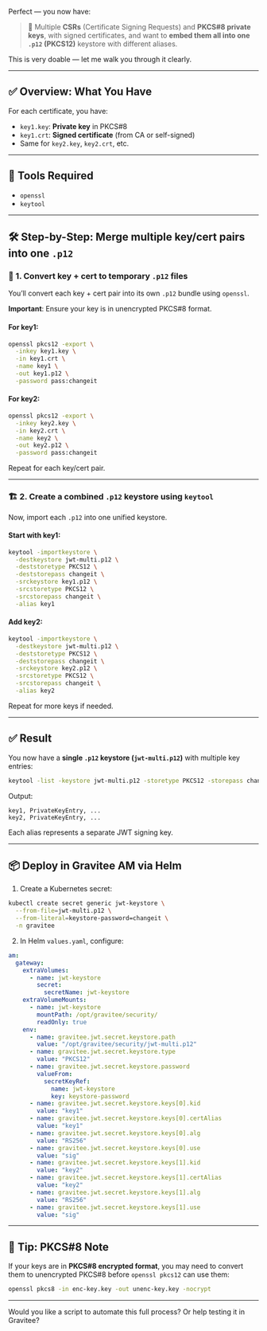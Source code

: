 Perfect — you now have:

> 🔐 Multiple **CSRs** (Certificate Signing Requests) and **PKCS#8 private keys**, with signed certificates, and want to **embed them all into one `.p12` (PKCS12)** keystore with different aliases.

This is very doable — let me walk you through it clearly.

---

## ✅ Overview: What You Have

For each certificate, you have:

* `key1.key`: **Private key** in PKCS#8
* `key1.crt`: **Signed certificate** (from CA or self-signed)
* Same for `key2.key`, `key2.crt`, etc.

---

## 🧰 Tools Required

* `openssl`
* `keytool`

---

## 🛠 Step-by-Step: Merge multiple key/cert pairs into one `.p12`

### 🧩 1. Convert key + cert to temporary `.p12` files

You’ll convert each key + cert pair into its own `.p12` bundle using `openssl`.

**Important**: Ensure your key is in unencrypted PKCS#8 format.

#### For key1:

```bash
openssl pkcs12 -export \
  -inkey key1.key \
  -in key1.crt \
  -name key1 \
  -out key1.p12 \
  -password pass:changeit
```

#### For key2:

```bash
openssl pkcs12 -export \
  -inkey key2.key \
  -in key2.crt \
  -name key2 \
  -out key2.p12 \
  -password pass:changeit
```

Repeat for each key/cert pair.

---

### 🏗 2. Create a combined `.p12` keystore using `keytool`

Now, import each `.p12` into one unified keystore.

#### Start with key1:

```bash
keytool -importkeystore \
  -destkeystore jwt-multi.p12 \
  -deststoretype PKCS12 \
  -deststorepass changeit \
  -srckeystore key1.p12 \
  -srcstoretype PKCS12 \
  -srcstorepass changeit \
  -alias key1
```

#### Add key2:

```bash
keytool -importkeystore \
  -destkeystore jwt-multi.p12 \
  -deststoretype PKCS12 \
  -deststorepass changeit \
  -srckeystore key2.p12 \
  -srcstoretype PKCS12 \
  -srcstorepass changeit \
  -alias key2
```

Repeat for more keys if needed.

---

## ✅ Result

You now have a **single `.p12` keystore (`jwt-multi.p12`)** with multiple key entries:

```bash
keytool -list -keystore jwt-multi.p12 -storetype PKCS12 -storepass changeit
```

Output:

```
key1, PrivateKeyEntry, ...
key2, PrivateKeyEntry, ...
```

Each alias represents a separate JWT signing key.

---

## 📦 Deploy in Gravitee AM via Helm

1. Create a Kubernetes secret:

```bash
kubectl create secret generic jwt-keystore \
  --from-file=jwt-multi.p12 \
  --from-literal=keystore-password=changeit \
  -n gravitee
```

2. In Helm `values.yaml`, configure:

```yaml
am:
  gateway:
    extraVolumes:
      - name: jwt-keystore
        secret:
          secretName: jwt-keystore
    extraVolumeMounts:
      - name: jwt-keystore
        mountPath: /opt/gravitee/security/
        readOnly: true
    env:
      - name: gravitee.jwt.secret.keystore.path
        value: "/opt/gravitee/security/jwt-multi.p12"
      - name: gravitee.jwt.secret.keystore.type
        value: "PKCS12"
      - name: gravitee.jwt.secret.keystore.password
        valueFrom:
          secretKeyRef:
            name: jwt-keystore
            key: keystore-password
      - name: gravitee.jwt.secret.keystore.keys[0].kid
        value: "key1"
      - name: gravitee.jwt.secret.keystore.keys[0].certAlias
        value: "key1"
      - name: gravitee.jwt.secret.keystore.keys[0].alg
        value: "RS256"
      - name: gravitee.jwt.secret.keystore.keys[0].use
        value: "sig"
      - name: gravitee.jwt.secret.keystore.keys[1].kid
        value: "key2"
      - name: gravitee.jwt.secret.keystore.keys[1].certAlias
        value: "key2"
      - name: gravitee.jwt.secret.keystore.keys[1].alg
        value: "RS256"
      - name: gravitee.jwt.secret.keystore.keys[1].use
        value: "sig"
```

---

## 🧠 Tip: PKCS#8 Note

If your keys are in **PKCS#8 encrypted format**, you may need to convert them to unencrypted PKCS#8 before `openssl pkcs12` can use them:

```bash
openssl pkcs8 -in enc-key.key -out unenc-key.key -nocrypt
```

---

Would you like a script to automate this full process? Or help testing it in Gravitee?
